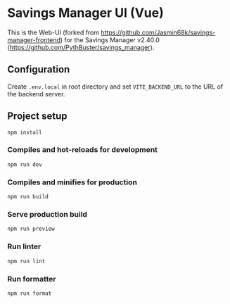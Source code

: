 # Savings Manager UI (Vue)

This is the Web-UI (forked from https://github.com/Jasmin68k/savings-manager-frontend) for the
Savings Manager v2.40.0 (https://github.com/PythBuster/savings_manager).


## Configuration

Create `.env.local` in root directory and set `VITE_BACKEND_URL` to the URL of the backend server.


## Project setup

```
npm install
```


### Compiles and hot-reloads for development

```
npm run dev
```

### Compiles and minifies for production

```
npm run build
```

### Serve production build

```
npm run preview
```

### Run linter

```
npm run lint
```

### Run formatter

```
npm run format
```
